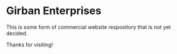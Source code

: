 # Girban Enterprises

This is some form of commercial website respository that is not yet decided.

Thanks for visiting!
